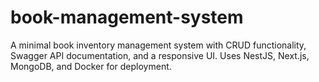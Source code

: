# book-management-system
A minimal book inventory management system with CRUD functionality, Swagger API documentation, and a responsive UI. Uses NestJS, Next.js, MongoDB, and Docker for deployment.
